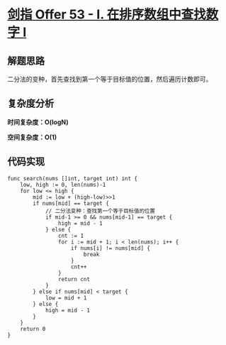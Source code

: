 # [剑指 Offer 53 - I. 在排序数组中查找数字 I](https://leetcode-cn.com/problems/zai-pai-xu-shu-zu-zhong-cha-zhao-shu-zi-lcof/)

## 解题思路

二分法的变种，首先查找到第一个等于目标值的位置，然后遍历计数即可。

## 复杂度分析

**时间复杂度：O(logN)**

**空间复杂度：O(1)** 

## 代码实现

```golang
func search(nums []int, target int) int {
	low, high := 0, len(nums)-1
	for low <= high {
		mid := low + (high-low)>>1
		if nums[mid] == target {
			// 二分法变种：查找第一个等于目标值的位置
			if mid-1 >= 0 && nums[mid-1] == target {
				high = mid - 1
			} else {
				cnt := 1
				for i := mid + 1; i < len(nums); i++ {
					if nums[i] != nums[mid] {
						break
					}
					cnt++
				}
				return cnt
			}
		} else if nums[mid] < target {
			low = mid + 1
		} else {
			high = mid - 1
		}
	}
	return 0
}
```